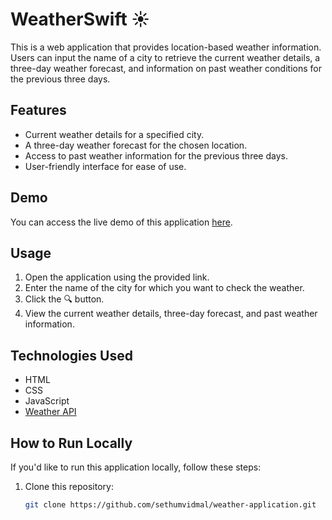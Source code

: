 # WeatherSwift ☀️

This is a web application that provides location-based weather information. Users can input the name of a city to retrieve the current weather details, a three-day weather forecast, and information on past weather conditions for the previous three days.

## Features

- Current weather details for a specified city.
- A three-day weather forecast for the chosen location.
- Access to past weather information for the previous three days.
- User-friendly interface for ease of use.

## Demo

You can access the live demo of this application [here](https://sethumvidmal.github.io/weather-application/).

## Usage

1. Open the application using the provided link.
2. Enter the name of the city for which you want to check the weather.
3. Click the 🔍 button.
4. View the current weather details, three-day forecast, and past weather information.

## Technologies Used

- HTML
- CSS
- JavaScript
- [Weather API](https://www.weatherapi.com/)



## How to Run Locally

If you'd like to run this application locally, follow these steps:

1. Clone this repository:

   ```bash
   git clone https://github.com/sethumvidmal/weather-application.git
